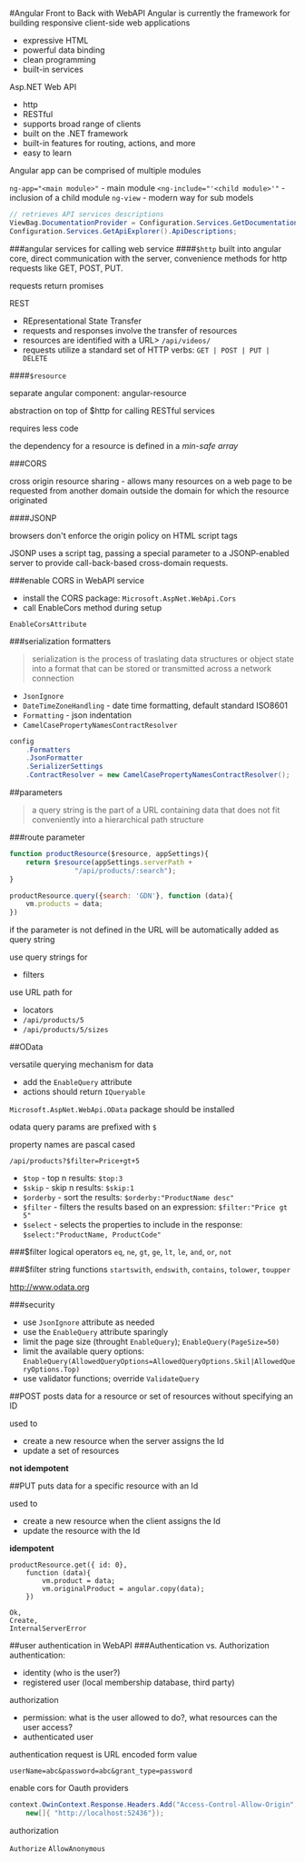 #Angular Front to Back with WebAPI
Angular is currently the framework for building responsive client-side web applications

- expressive HTML
- powerful data binding
- clean programming
- built-in services

Asp.NET Web API

- http
- RESTful
- supports broad range of clients
- built on the .NET framework
- built-in features for routing, actions, and more
- easy to learn

Angular app can be comprised of multiple modules

`ng-app="<main module>"` - main module
`<ng-include="'<child module>'"` - inclusion of a child module
`ng-view` - modern way for sub models

```c#
// retrieves API services descriptions
ViewBag.DocumentationProvider = Configuration.Services.GetDocumentationProvider();
Configuration.Services.GetApiExplorer().ApiDescriptions;
```

###angular services for calling web service
####`$http`
built into angular core, direct communication with the server, convenience methods for http requests like GET, POST, PUT.

requests return promises

REST
- REpresentational State Transfer
- requests and responses involve the transfer of resources
- resources are identified with a URL> `/api/videos/`
- requests utilize a standard set of HTTP verbs: `GET | POST | PUT | DELETE`

####`$resource`

separate angular component: angular-resource

abstraction on top of $http for calling RESTful services

requires less code

the dependency for a resource is defined in a _min-safe array_

###CORS

cross origin resource sharing - allows many resources on a web page to be requested from another domain outside the domain for which the resource originated

####JSONP

browsers don't enforce the origin policy on HTML script tags 

JSONP uses a script tag, passing a special parameter to a JSONP-enabled server to provide call-back-based cross-domain requests.

###enable CORS in WebAPI service
- install the CORS package: `Microsoft.AspNet.WebApi.Cors`
- call EnableCors method during setup

`EnableCorsAttribute`

###serialization formatters

> serialization is the process of traslating data structures or object state into a format that can be stored or transmitted across a network connection

- `JsonIgnore`
- `DateTimeZoneHandling` - date time formatting, default standard ISO8601
- `Formatting` - json indentation
- `CamelCasePropertyNamesContractResolver`

```c#
config
    .Formatters
    .JsonFormatter
    .SerializerSettings
    .ContractResolver = new CamelCasePropertyNamesContractResolver();
```

##parameters
> a query string is the part of a URL containing data that does not fit conveniently into a hierarchical path structure

###route parameter
```javascript
function productResource($resource, appSettings){
    return $resource(appSettings.serverPath + 
                "/api/products/:search");
}

productResource.query({search: 'GDN'}, function (data){
    vm.products = data;
})
```

if the parameter is not defined in the URL will be automatically added as query string

use query strings for
- filters

use URL path for
- locators
- `/api/products/5`
- `/api/products/5/sizes`

##OData

versatile querying mechanism for data

- add the `EnableQuery` attribute
- actions should return `IQueryable`

`Microsoft.AspNet.WebApi.OData` package should be installed

odata query params are prefixed with `$`

property names are pascal cased

`/api/products?$filter=Price+gt+5`

- `$top` - top n results: `$top:3`
- `$skip` - skip n results: `$skip:1`
- `$orderby` - sort the results: `$orderby:"ProductName desc"`
- `$filter` - filters the results based on an expression: `$filter:"Price gt 5"`
- `$select` - selects the properties to include in the response: `$select:"ProductName, ProductCode"`

###$filter logical operators
`eq`, `ne`, `gt`, `ge`, `lt`, `le`, `and`, `or`, `not`

###$filter string functions
`startswith`, `endswith`, `contains`, `tolower`, `toupper`

http://www.odata.org


###security
- use `JsonIgnore` attribute as needed
- use the `EnableQuery` attribute sparingly
- limit the page size (throught `EnableQuery`); `EnableQuery(PageSize=50)`
- limit the available query options: `EnableQuery(AllowedQueryOptions=AllowedQueryOptions.Skil|AllowedQueryOptions.Top)`
- use validator functions; override `ValidateQuery`

##POST
posts data for a resource or set of resources without specifying an ID

used to
- create a new resource when the server assigns the Id
- update a set of resources

**not idempotent**

##PUT
puts data for a specific resource with an Id

used to
- create a new resource when the client assigns the Id
- update the resource with the Id

**idempotent**

```
productResource.get({ id: 0},
    function (data){
        vm.product = data;
        vm.originalProduct = angular.copy(data);
    })
```
 
```
Ok,
Create,
InternalServerError

```

##user authentication in WebAPI
###Authentication vs. Authorization
authentication:

* identity (who is the user?)
* registered user (local membership database, third party) 

authorization

* permission: what is the user allowed to do?, what resources can the user access?
* authenticated user

authentication request is URL encoded form value
```
userName=abc&password=abc&grant_type=password
```

enable cors for Oauth providers
```c#
context.OwinContext.Response.Headers.Add("Access-Control-Allow-Origin",
    new[]{ "http://localhost:52436"});
```

authorization

`Authorize`
`AllowAnonymous`


